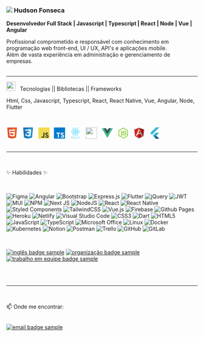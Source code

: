 ### <img src="https://raw.githubusercontent.com/MartinHeinz/MartinHeinz/master/wave.gif" width="30px" /> Hudson Fonseca 

**Desenvolvedor Full Stack | Javascript | Typescript | React | Node | Vue | Angular**

Profissional comprometido e responsável com conhecimento em programação web front-end, UI / UX, API's e aplicações mobile.<br/>
Além de vasta experiência em administração e gerenciamento de empresas.
<br/>
<br/>

---

<img src="https://i.imgur.com/8MXusVC.png" width="24px" height="24px" /> &nbsp; Tecnologias || Bibliotecas || Frameworks

Html, Css, Javascript, Typescript, React, React Native, Vue, Angular, Node, Flutter

<br/>

<img src="https://github.com/devicons/devicon/blob/master/icons/html5/html5-original.svg" width="30px" height="30px" /> &nbsp; <img src="https://github.com/devicons/devicon/blob/master/icons/css3/css3-original.svg" width="30px" height="30px" /> &nbsp; <img src="https://github.com/devicons/devicon/blob/master/icons/javascript/javascript-original.svg" width="30px" height="30px" /> &nbsp;&nbsp;<img src="https://github.com/devicons/devicon/blob/master/icons/typescript/typescript-original.svg" width="30px" height="30px" /> &nbsp; <img src="https://github.com/devicons/devicon/blob/master/icons/react/react-original-wordmark.svg" width="30px" height="30px" /> &nbsp; <img src="https://camo.githubusercontent.com/9a45407f0a2a0c52f76b9458728049eca3ddb60ecec92a43f8cd2af93d253940/68747470733a2f2f7061676570726f2e636f2f626c6f672f77702d636f6e74656e742f75706c6f6164732f323032302f30332f72656163742d6e61746976652d6c6f676f2d333234783337352e706e67" width="30px" height="30px" /> &nbsp; <img src="https://github.com/devicons/devicon/blob/master/icons/vuejs/vuejs-original.svg" width="30px" height="30px" /> &nbsp; <img src="https://github.com/devicons/devicon/blob/master/icons/nodejs/nodejs-original.svg" width="30px" height="30px" /> &nbsp; <img src="https://github.com/devicons/devicon/blob/master/icons/angularjs/angularjs-original.svg" width="30px" height="30px" /> &nbsp; <img src="https://github.com/devicons/devicon/blob/master/icons/flutter/flutter-original.svg" width="30px" height="30px" />
<br/>
<br/>

---
<br />

✨ Habilidades ✨ 

<br/>

![Figma](https://img.shields.io/badge/figma-%23F24E1E.svg?style=for-the-badge&logo=figma&logoColor=white) ![Angular](https://img.shields.io/badge/angular-%23DD0031.svg?style=for-the-badge&logo=angular&logoColor=white) ![Bootstrap](https://img.shields.io/badge/bootstrap-%238511FA.svg?style=for-the-badge&logo=bootstrap&logoColor=white) ![Express.js](https://img.shields.io/badge/express.js-%23404d59.svg?style=for-the-badge&logo=express&logoColor=%2361DAFB) ![Flutter](https://img.shields.io/badge/Flutter-%2302569B.svg?style=for-the-badge&logo=Flutter&logoColor=white) ![jQuery](https://img.shields.io/badge/jquery-%230769AD.svg?style=for-the-badge&logo=jquery&logoColor=white) ![JWT](https://img.shields.io/badge/JWT-black?style=for-the-badge&logo=JSON%20web%20tokens) ![MUI](https://img.shields.io/badge/MUI-%230081CB.svg?style=for-the-badge&logo=mui&logoColor=white) ![NPM](https://img.shields.io/badge/NPM-%23CB3837.svg?style=for-the-badge&logo=npm&logoColor=white) ![Next JS](https://img.shields.io/badge/Next-black?style=for-the-badge&logo=next.js&logoColor=white) ![NodeJS](https://img.shields.io/badge/node.js-6DA55F?style=for-the-badge&logo=node.js&logoColor=white) ![React](https://img.shields.io/badge/react-%2320232a.svg?style=for-the-badge&logo=react&logoColor=%2361DAFB) ![React Native](https://img.shields.io/badge/react_native-%2320232a.svg?style=for-the-badge&logo=react&logoColor=%2361DAFB) ![Styled Components](https://img.shields.io/badge/styled--components-DB7093?style=for-the-badge&logo=styled-components&logoColor=white) ![TailwindCSS](https://img.shields.io/badge/tailwindcss-%2338B2AC.svg?style=for-the-badge&logo=tailwind-css&logoColor=white) ![Vue.js](https://img.shields.io/badge/vuejs-%2335495e.svg?style=for-the-badge&logo=vuedotjs&logoColor=%234FC08D) ![Firebase](https://img.shields.io/badge/firebase-%23039BE5.svg?style=for-the-badge&logo=firebase) ![Github Pages](https://img.shields.io/badge/github%20pages-121013?style=for-the-badge&logo=github&logoColor=white) ![Heroku](https://img.shields.io/badge/heroku-%23430098.svg?style=for-the-badge&logo=heroku&logoColor=white) ![Netlify](https://img.shields.io/badge/netlify-%23000000.svg?style=for-the-badge&logo=netlify&logoColor=#00C7B7) ![Visual Studio Code](https://img.shields.io/badge/Visual%20Studio%20Code-0078d7.svg?style=for-the-badge&logo=visual-studio-code&logoColor=white) ![CSS3](https://img.shields.io/badge/css3-%231572B6.svg?style=for-the-badge&logo=css3&logoColor=white) ![Dart](https://img.shields.io/badge/dart-%230175C2.svg?style=for-the-badge&logo=dart&logoColor=white) ![HTML5](https://img.shields.io/badge/html5-%23E34F26.svg?style=for-the-badge&logo=html5&logoColor=white) ![JavaScript](https://img.shields.io/badge/javascript-%23323330.svg?style=for-the-badge&logo=javascript&logoColor=%23F7DF1E) ![TypeScript](https://img.shields.io/badge/typescript-%23007ACC.svg?style=for-the-badge&logo=typescript&logoColor=white) ![Microsoft Office](https://img.shields.io/badge/Microsoft_Office-D83B01?style=for-the-badge&logo=microsoft-office&logoColor=white) ![Linux](https://img.shields.io/badge/Linux-FCC624?style=for-the-badge&logo=linux&logoColor=black) ![Docker](https://img.shields.io/badge/docker-%230db7ed.svg?style=for-the-badge&logo=docker&logoColor=white) ![Kubernetes](https://img.shields.io/badge/kubernetes-%23326ce5.svg?style=for-the-badge&logo=kubernetes&logoColor=white) ![Notion](https://img.shields.io/badge/Notion-%23000000.svg?style=for-the-badge&logo=notion&logoColor=white) ![Postman](https://img.shields.io/badge/Postman-FF6C37?style=for-the-badge&logo=postman&logoColor=white) ![Trello](https://img.shields.io/badge/Trello-%23026AA7.svg?style=for-the-badge&logo=Trello&logoColor=white) ![GitHub](https://img.shields.io/badge/github-%23121011.svg?style=for-the-badge&logo=github&logoColor=white) ![GitLab](https://img.shields.io/badge/gitlab-%23181717.svg?style=for-the-badge&logo=gitlab&logoColor=white) 

<br/>

  <a target="_blank" rel="noopener noreferrer nofollow" href="https://camo.githubusercontent.com/96720c29e26e05a4af47cdadfb01c10a01e9149136a7c494643174ac1d322aab/68747470733a2f2f696d672e736869656c64732e696f2f62616467652f496e676cc3aa732532304176616ec3a761646f2d3433346435383f267374796c653d666f722d7468652d6261646765"><img src="https://camo.githubusercontent.com/96720c29e26e05a4af47cdadfb01c10a01e9149136a7c494643174ac1d322aab/68747470733a2f2f696d672e736869656c64732e696f2f62616467652f496e676cc3aa732532304176616ec3a761646f2d3433346435383f267374796c653d666f722d7468652d6261646765" alt="inglês badge sample" data-canonical-src="https://img.shields.io/badge/Inglês%20Avançado-434d58?&amp;style=for-the-badge" style="max-width: 100%;"></a>
  <a target="_blank" rel="noopener noreferrer nofollow" href="https://camo.githubusercontent.com/6deca1b4048415ee3579ca92b0abb374a425757a78d213d676fabb194d624dc5/68747470733a2f2f696d672e736869656c64732e696f2f62616467652f4f7267616e697a61c3a7c3a36f2d4341414635423f267374796c653d666f722d7468652d6261646765"><img src="https://camo.githubusercontent.com/6deca1b4048415ee3579ca92b0abb374a425757a78d213d676fabb194d624dc5/68747470733a2f2f696d672e736869656c64732e696f2f62616467652f4f7267616e697a61c3a7c3a36f2d4341414635423f267374796c653d666f722d7468652d6261646765" alt="organização badge sample" data-canonical-src="https://img.shields.io/badge/Organização-CAAF5B?&amp;style=for-the-badge" style="max-width: 100%;"></a>
  <a target="_blank" rel="noopener noreferrer nofollow" href="https://camo.githubusercontent.com/da52370ac3e1b9f6b3a9f8d77629022e3c6c7905baee2ea9af2cdcc0353d2ce2/68747470733a2f2f696d672e736869656c64732e696f2f62616467652f54726162616c686f253230656d2532304571756970652d6333333637303f267374796c653d666f722d7468652d6261646765"><img src="https://camo.githubusercontent.com/da52370ac3e1b9f6b3a9f8d77629022e3c6c7905baee2ea9af2cdcc0353d2ce2/68747470733a2f2f696d672e736869656c64732e696f2f62616467652f54726162616c686f253230656d2532304571756970652d6333333637303f267374796c653d666f722d7468652d6261646765" alt="trabalho em equipe badge sample" data-canonical-src="https://img.shields.io/badge/Trabalho%20em%20Equipe-c33670?&amp;style=for-the-badge" style="max-width: 100%;"></a> <br>

<br/>
<br/>

---
<br />

📫 Onde me encontrar:

<br/>

<a href="mailto:hudsonvdsf@gmail.com">
  <img src="https://camo.githubusercontent.com/68d8e4b616908242d3398d2840eeab92241b7e75a98fffa5bdbe26db99796926/68747470733a2f2f696d672e736869656c64732e696f2f62616467652f656d61696c2d3030373844343f6c6f676f3d6d6963726f736f66746f75746c6f6f6b266c6f676f436f6c6f723d7768697465267374796c653d666f722d7468652d6261646765" alt="email badge sample" data-canonical-src="https://img.shields.io/badge/email-0078D4?logo=microsoftoutlook&amp;logoColor=white&amp;style=for-the-badge" style="max-width: 100%;">  
</a>
